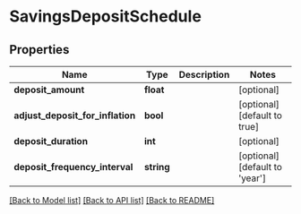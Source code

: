 # SavingsDepositSchedule

## Properties
Name | Type | Description | Notes
------------ | ------------- | ------------- | -------------
**deposit_amount** | **float** |  | [optional] 
**adjust_deposit_for_inflation** | **bool** |  | [optional] [default to true]
**deposit_duration** | **int** |  | [optional] 
**deposit_frequency_interval** | **string** |  | [optional] [default to 'year']

[[Back to Model list]](../README.md#documentation-for-models) [[Back to API list]](../README.md#documentation-for-api-endpoints) [[Back to README]](../README.md)


